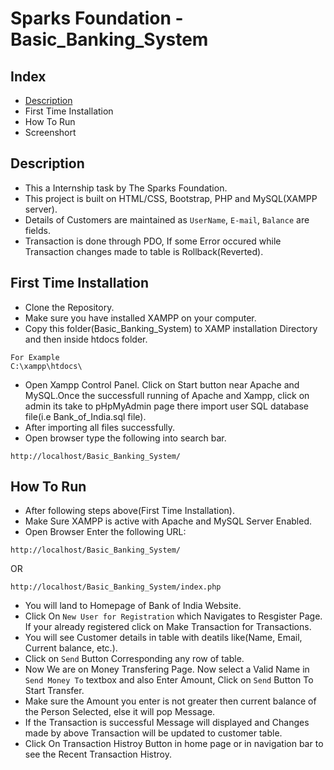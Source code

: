 # Sparks Foundation - Basic_Banking_System

## Index
- [Description](#Description)
- First Time Installation
- How To Run
- Screenshort

## Description
- This a Internship task by The Sparks Foundation.
- This project is built on HTML/CSS, Bootstrap, PHP and MySQL(XAMPP server).
- Details of Customers are maintained as `UserName`, `E-mail`, `Balance` are fields.
- Transaction is done through PDO, If some Error occured while Transaction changes made to table is Rollback(Reverted).  

## First Time Installation
- Clone the Repository.
- Make sure you have installed XAMPP on your computer.
- Copy this folder(Basic_Banking_System) to XAMP installation Directory and then inside htdocs folder.

```
For Example
C:\xampp\htdocs\
```
- Open Xampp Control Panel. Click on Start button near Apache and MySQL.Once the successfull running of Apache and Xampp, click on admin its take to pHpMyAdmin page there import user SQL database file(i.e Bank_of_India.sql file).
- After importing all files successfully.
- Open browser type the following into search bar.
```
http://localhost/Basic_Banking_System/
```

## How To Run
- After following steps above(First Time Installation).
- Make Sure XAMPP is active with Apache and MySQL Server Enabled.
- Open Browser Enter the following URL:
```
http://localhost/Basic_Banking_System/
```
OR
```
http://localhost/Basic_Banking_System/index.php
```
- You will land to Homepage of Bank of India Website.
- Click On `New User for Registration` which Navigates to Resgister Page. If your already registered click on Make Transaction for Transactions.
- You will see Customer details in table with deatils like(Name, Email, Current balance, etc.).
- Click on `Send` Button Corresponding any row of table.
- Now We are on Money Transfering Page. Now select a Valid Name in `Send Money To` textbox and also Enter Amount, Click on `Send` Button To Start Transfer.
- Make sure the Amount you enter is not greater then current balance of the Person Selected, else it will pop Message.
- If the Transaction is successful Message will displayed and Changes made by above Transaction will be updated to customer table. 
- Click On Transaction Histroy Button in home page or in navigation bar to see the Recent Transaction Histroy.